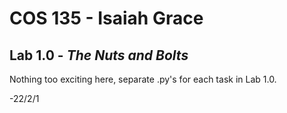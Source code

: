 # COS 135 - Isaiah Grace
## Lab 1.0 - _The Nuts and Bolts_

Nothing too exciting here, separate .py's for each task in Lab 1.0.

-22/2/1

